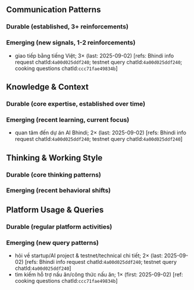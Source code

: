 ## Communication Patterns
### Durable (established, 3+ reinforcements)

### Emerging (new signals, 1-2 reinforcements)
- giao tiếp bằng tiếng Việt; 3× (last: 2025-09-02) [refs: Bhindi info request chatId:`4a00d025ddf240`; testnet query chatId:`4a00d025ddf240`; cooking questions chatId:`ccc71fae49834b`]

## Knowledge & Context
### Durable (core expertise, established over time)

### Emerging (recent learning, current focus)
- quan tâm đến dự án AI Bhindi; 2× (last: 2025-09-02) [refs: Bhindi info request chatId:`4a00d025ddf240`; testnet query chatId:`4a00d025ddf240`]

## Thinking & Working Style
### Durable (core thinking patterns)

### Emerging (recent behavioral shifts)

## Platform Usage & Queries
### Durable (regular platform activities)

### Emerging (new query patterns)
- hỏi về startup/AI project & testnet/technical chi tiết; 2× (last: 2025-09-02) [refs: Bhindi info request chatId:`4a00d025ddf240`; testnet query chatId:`4a00d025ddf240`]
- tìm kiếm hỗ trợ nấu ăn/công thức nấu ăn; 1× (first: 2025-09-02) [ref: cooking questions chatId:`ccc71fae49834b`]